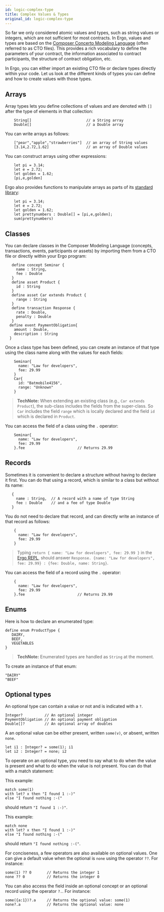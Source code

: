 ```yaml
---
id: logic-complex-type
title: Complex Values & Types
original_id: logic-complex-type
---
```


So far we only considered atomic values and types, such as string values or integers, which are not sufficient for most contracts. In Ergo, values and types are based on the [Composer Concerto Modeling Language](https://github.com/hyperledger/composer-concerto) (often referred to as CTO files). This provides a rich vocabulary to define the parameters of your contract, the information associated to contract participants, the structure of contract obligation, etc.

In Ergo, you can either import an existing CTO file or declare types directly within your code. Let us look at the different kinds of types you can define and how to create values with those types.

## Arrays

Array types lets you define collections of values and are denoted with `[]` after the type of elements in that collection:

```ergo
    String[]                         // a String array
    Double[]                         // a Double array
```

You can write arrays as follows:
```ergo
    ["pear","apple","strawberries"]  // an array of String values
    [3.14,2.72,1.62]                 // an array of Double values
```

You can construct arrays using other expressions:
```ergo
    let pi = 3.14;
    let e = 2.72;
    let golden = 1.62;
    [pi,e,golden]
```

Ergo also provides functions to manipulate arrays as parts of its [standard library](ergo-stdlib.html#functions-on-arrays):
```ergo
    let pi = 3.14;
    let e = 2.72;
    let golden = 1.62;
    let prettynumbers : Double[] = [pi,e,golden];
    sum(prettynumbers)
```

## Classes

You can declare classes in the Composer Modeling Language (concepts, transactions, events, participants or assets) by importing them from a CTO file or directly within your Ergo program:

```ergo
   define concept Seminar {
     name : String,
     fee : Double
   }
   define asset Product {
     id : String
   }
   define asset Car extends Product {
     range : String
   }
   define transaction Response {
     rate : Double,
     penalty : Double
   }
  define event PaymentObligation{
    amount : Double,
    description : String
  }
```

Once a class type has been defined, you can create an instance of that type using the class name along with the values for each fields:

```ergo
    Seminar{
      name: "Law for developers",
      fee: 29.99
    }
    Car{
      id: "Batmobile4156",
      range: "Unknown"
    }
```

> **TechNote:** When extending an existing class (e.g., `Car extends Product`), the sub-class includes the fields from the super-class. So `Car` includes the field `range` which is locally declared and the field `id` which is declared in `Product`.

You can access the field of a class using the `.` operator:
```ergo
    Seminar{
      name: "Law for developers",
      fee: 29.99
    }.fee                        // Returns 29.99
```

## Records

Sometimes it is convenient to declare a structure without having to declare it first. You can do that using a record, which is similar to a class but without its name:

```ergo
   {
     name : String,  // A record with a name of type String
     fee : Double    // and a fee of type Double
   }
```

You do not need to declare that record, and can directly write an instance of that record as follows:

```ergo
    {
      name: "Law for developers",
      fee: 29.99
    }
```

> Typing `return { name: "Law for developers", fee: 29.99 }` in the [Ergo REPL](https://ergorepl.netlify.com), should answer `Response. {name: "Law for developers", fee: 29.99} : {fee: Double, name: String}`.

You can access the field of a record using the `.` operator:
```ergo
    {
      name: "Law for developers",
      fee: 29.99
    }.fee                        // Returns 29.99
```
## Enums

Here is how to declare an enumerated type:

```ergo
define enum ProductType {
   DAIRY,
   BEEF,
   VEGETABLES
}
```

> **TechNote:** Enumerated types are handled as `String` at the moment.

To create an instance of that enum:
```ergo
"DAIRY"
"BEEF"
```

## Optional types

An optional type can contain a value or not and is indicated with a `?`.

```ergo
Integer?          // An optional integer
PaymentObligation // An optional payment obligation
Double[]?         // An optional array of doubles
```

A an optional value can be either present, written `some(v)`, or absent, written `none`.

```ergo
let i1 : Integer? = some(1); i1
let i2 : Integer? = none; i2
```

To operate on an optional type, you need to say what to do when the value is present and what to do when the value is not present. You can do that with a match statement:

This example:
```ergo
match some(1)
with let? x then "I found 1 :-)"
else "I found nothing :-("
```
should return `"I found 1 :-)"`.

This example:
```
match none
with let? x then "I found 1 :-)"
else "I found nothing :-("
```
should return `"I found nothing :-("`.

For conciseness, a few operators are also available on optional values. One can give a default value when the optional is `none` using the operator `??`. For instance:

```ergo
some(1) ?? 0       // Returns the integer 1
none ?? 0          // Returns the integer 0
```

You can also access the field inside an optional concept or an optional record using the operator `?.`. For instance:

```ergo
some({a:1})?.a     // Returns the optional value: some(1)
none?.a            // Returns the optional value: none
```

